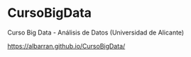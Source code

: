 # CursoBigData
Curso Big Data - Análisis de Datos (Universidad de Alicante)

https://albarran.github.io/CursoBigData/